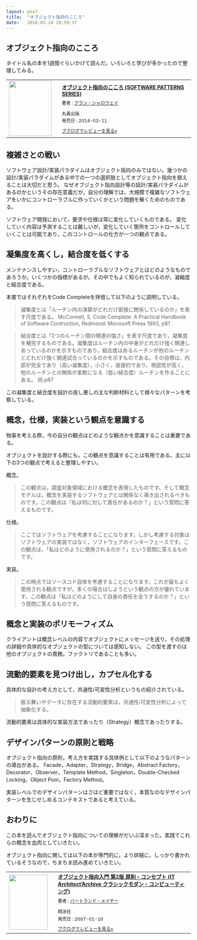 ```yaml
---
layout: post
title:  "オブジェクト指向のこころ"
date:   2016-03-24 20:59:37
---
```


## オブジェクト指向のこころ

タイトル名の本を1週間ぐらいかけて読んだ。いろいろと学びが多かったので整理してみる。

<div class="booklog_html"><table><tr><td class="booklog_html_image"><a href="http://www.amazon.co.jp/%E3%82%AA%E3%83%96%E3%82%B8%E3%82%A7%E3%82%AF%E3%83%88%E6%8C%87%E5%90%91%E3%81%AE%E3%81%93%E3%81%93%E3%82%8D-SOFTWARE-PATTERNS-SERIES-%E3%82%A2%E3%83%A9%E3%83%B3%E3%83%BB%E3%82%B7%E3%83%A3%E3%83%AD%E3%82%A6%E3%82%A7%E3%82%A4/dp/4621066048%3FSubscriptionId%3D0AVSM5SVKRWTFMG7ZR82%26tag%3Dtakuma510-22%26linkCode%3Dxm2%26camp%3D2025%26creative%3D165953%26creativeASIN%3D4621066048" target="_blank"><img src="http://ecx.images-amazon.com/images/I/510uRnu%2BbYL._SL160_.jpg" width="116" height="150" style="border:0;border-radius:0;" /></a></td><td class="booklog_html_info" style="padding-left:20px;"><div class="booklog_html_title" style="margin-bottom:10px;font-size:14px;font-weight:bold;"><a href="http://www.amazon.co.jp/%E3%82%AA%E3%83%96%E3%82%B8%E3%82%A7%E3%82%AF%E3%83%88%E6%8C%87%E5%90%91%E3%81%AE%E3%81%93%E3%81%93%E3%82%8D-SOFTWARE-PATTERNS-SERIES-%E3%82%A2%E3%83%A9%E3%83%B3%E3%83%BB%E3%82%B7%E3%83%A3%E3%83%AD%E3%82%A6%E3%82%A7%E3%82%A4/dp/4621066048%3FSubscriptionId%3D0AVSM5SVKRWTFMG7ZR82%26tag%3Dtakuma510-22%26linkCode%3Dxm2%26camp%3D2025%26creative%3D165953%26creativeASIN%3D4621066048" target="_blank">オブジェクト指向のこころ (SOFTWARE PATTERNS SERIES)</a></div><div style="margin-bottom:10px;"><div class="booklog_html_author" style="margin-bottom:15px;font-size:12px;;line-height:1.2em">著者 : <a href="http://booklog.jp/author/%E3%82%A2%E3%83%A9%E3%83%B3%E3%83%BB%E3%82%B7%E3%83%A3%E3%83%AD%E3%82%A6%E3%82%A7%E3%82%A4" target="_blank">アラン・シャロウェイ</a></div><div class="booklog_html_manufacturer" style="margin-bottom:5px;font-size:12px;;line-height:1.2em">丸善出版</div><div class="booklog_html_release" style="font-size:12px;;line-height:1.2em">発売日 : 2014-03-11</div></div><div class="booklog_html_link_amazon"><a href="http://booklog.jp/item/1/4621066048" style="font-size:12px;" target="_blank">ブクログでレビューを見る»</a></div></td></tr></table></div>

## 複雑さとの戦い

ソフトウェア設計/実装パラダイムはオブジェクト指向のみではない。幾つかの設計/実装パラダイムがある中での一つの選択肢としてオブジェクト指向を据えることは大切だと思う。
なぜオブジェクト指向設計等の設計/実装パラダイムがあるのかというその存在意義だが，自分の理解では，大規模で複雑なソフトウェアをいかにコントローラブルに作っていくかという問題を解くためのものである。

ソフトウェア開発において，要求や仕様は常に変化していくものである。
変化していく内容は予測することは難しいが，変化していく箇所をコントロールしていくことは可能であり，このコントロールの仕方が一つの観点である。

## 凝集度を高くし，結合度を低くする

メンテナンスしやすい，コントローラブルなソフトウェアとはどのようなものであろうか。いくつかの指標があるが，その中でもよく知られているのが，凝縮度と結合度である。

本書ではそれぞれをCode Completeを拝借して以下のように説明している。

> 凝集度とは「ルーチン内の演算がどれだけ密接に関係しているのか」を表す尺度である。
> McConnell, S. Code Complete: A Practical Handbook of Software Contruction, Redmond: Microsoft Press 1993, p81

> 結合度とは「2つのルーチン間の関連の強さ」を表す尺度であり，凝集度を補完するものである。凝集度はルーチン内の中身がどれだけ強く関連しあっているのかを示すものであり，結合度はあるルーチンが他のルーチンとどれだけ強く関連試合っているのかを示すものである。その目標は，内部が完全であり（高い凝集度），小さく，直接的であり，視認性が高く，他のルーチンとの関係が柔軟になる（低い結合度）ルーチンを作ることにある。
> 同 p87

この凝集度と結合度を設計の良し悪しの主な判断材料として様々なパターンを考察している。

## 概念，仕様，実装という観点を意識する

物事を考える際，今の自分の観点はどのような観点かを意識することは重要である。

オブジェクトを設計する際にも，この観点を意識することは有用である。主に以下の3つの観点で考えると整理しやすい。

概念。

> この観点は，調査対象領域における概念を表現したものです。そして概念モデルは，概念を実装するソフトウェアとは関係なく導き出されるべきものです。この観点は「私は何に対して責任があるのか？」という質問に答えるものです。

仕様。

> ここではソフトウェアを考慮することになります。しかし考慮する対象はソフトウェアの実装ではなく，ソフトウェアのインターフェースです。この観点は，「私はどのように使用されるのか？」という質問に答えるものです。

実装。

> この時点ではソースコド自体を考慮することになります。これが最もよく使用される観点ですが，多くの場合はしようという観点の方が優れています。この観点は「私はどのようにして自身の責任を全うするのか？」という質問に答えるものです。


## 概念と実装のポリモーフィズム

クライアントは概念レベルの内容でオブジェクトにメッセージを送り，その処理の詳細や具体的なオブジェクトの型については感知しない。
この型を渡すのは他のオブジェクトの責務。ファクトリであることも多い。


## 流動的要素を見つけ出し，カプセル化する

具体的な設計の考え方として，共通性/可変性分析というもの紹介されている。

> 振る舞いやデータに存在する流動的要素は，共通性/可変性分析によって抽象化する。

流動的要素は具体的な実装方法であったり（Strategy）概念であったりする。

## デザインパターンの原則と戦略

オブジェクト指向の原則，考え方を実践する具体例として以下のようなパターンの導出がある。
Facade，Adapter，Strategy，Bridge，Abstract Factory，Decorator，Observer，Template Method，Singleton，Double-Checked Locking，Object Pool，Factory Method。

実装レベルでのデザインパターンはさほど重要ではなく，本質なのなデザインパターンを生じせしめるコンテキストであると考えている。

## おわりに

この本を読んでオブジェクト指向についての理解がだいぶ深まった。実践でこれらの概念を血肉としていきたい。

オブジェクト指向に関しては以下の本が専門的に，より詳細に，しっかり書かれているそうなので，ちまちま読み進めていきたい。

<div class="booklog_html"><table><tr><td class="booklog_html_image"><a href="http://www.amazon.co.jp/%E3%82%AA%E3%83%96%E3%82%B8%E3%82%A7%E3%82%AF%E3%83%88%E6%8C%87%E5%90%91%E5%85%A5%E9%96%80-%E7%AC%AC2%E7%89%88-%E5%8E%9F%E5%89%87%E3%83%BB%E3%82%B3%E3%83%B3%E3%82%BB%E3%83%97%E3%83%88-Architect%E2%80%99Archive-%E3%82%AF%E3%83%A9%E3%82%B7%E3%83%83%E3%82%AF%E3%83%A2%E3%83%80%E3%83%B3%E3%83%BB%E3%82%B3%E3%83%B3%E3%83%94%E3%83%A5%E3%83%BC%E3%83%86%E3%82%A3%E3%83%B3%E3%82%B0/dp/4798111112%3FSubscriptionId%3D0AVSM5SVKRWTFMG7ZR82%26tag%3Dtakuma510-22%26linkCode%3Dxm2%26camp%3D2025%26creative%3D165953%26creativeASIN%3D4798111112" target="_blank"><img src="http://ecx.images-amazon.com/images/I/41A2yC7UpOL._SL160_.jpg" width="105" height="150" style="border:0;border-radius:0;" /></a></td><td class="booklog_html_info" style="padding-left:20px;"><div class="booklog_html_title" style="margin-bottom:10px;font-size:14px;font-weight:bold;"><a href="http://www.amazon.co.jp/%E3%82%AA%E3%83%96%E3%82%B8%E3%82%A7%E3%82%AF%E3%83%88%E6%8C%87%E5%90%91%E5%85%A5%E9%96%80-%E7%AC%AC2%E7%89%88-%E5%8E%9F%E5%89%87%E3%83%BB%E3%82%B3%E3%83%B3%E3%82%BB%E3%83%97%E3%83%88-Architect%E2%80%99Archive-%E3%82%AF%E3%83%A9%E3%82%B7%E3%83%83%E3%82%AF%E3%83%A2%E3%83%80%E3%83%B3%E3%83%BB%E3%82%B3%E3%83%B3%E3%83%94%E3%83%A5%E3%83%BC%E3%83%86%E3%82%A3%E3%83%B3%E3%82%B0/dp/4798111112%3FSubscriptionId%3D0AVSM5SVKRWTFMG7ZR82%26tag%3Dtakuma510-22%26linkCode%3Dxm2%26camp%3D2025%26creative%3D165953%26creativeASIN%3D4798111112" target="_blank">オブジェクト指向入門 第2版 原則・コンセプト (IT Architect’Archive クラシックモダン・コンピューティング)</a></div><div style="margin-bottom:10px;"><div class="booklog_html_author" style="margin-bottom:15px;font-size:12px;;line-height:1.2em">著者 : <a href="http://booklog.jp/author/%E3%83%90%E3%83%BC%E3%83%88%E3%83%A9%E3%83%B3%E3%83%89%E3%83%BB%E3%83%A1%E3%82%A4%E3%83%A4%E3%83%BC" target="_blank">バートランド・メイヤー</a></div><div class="booklog_html_manufacturer" style="margin-bottom:5px;font-size:12px;;line-height:1.2em">翔泳社</div><div class="booklog_html_release" style="font-size:12px;;line-height:1.2em">発売日 : 2007-01-10</div></div><div class="booklog_html_link_amazon"><a href="http://booklog.jp/item/1/4798111112" style="font-size:12px;" target="_blank">ブクログでレビューを見る»</a></div></td></tr></table></div>
